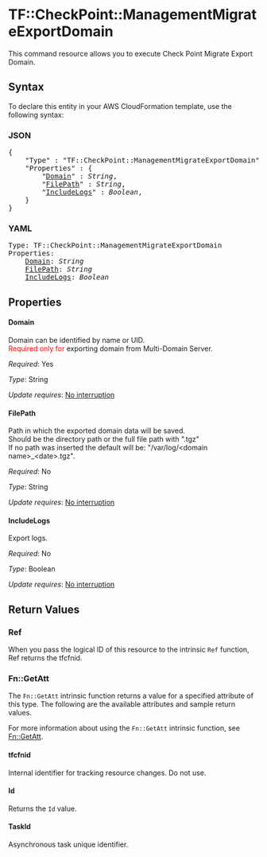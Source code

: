 # TF::CheckPoint::ManagementMigrateExportDomain

This command resource allows you to execute Check Point Migrate Export Domain.

## Syntax

To declare this entity in your AWS CloudFormation template, use the following syntax:

### JSON

<pre>
{
    "Type" : "TF::CheckPoint::ManagementMigrateExportDomain",
    "Properties" : {
        "<a href="#domain" title="Domain">Domain</a>" : <i>String</i>,
        "<a href="#filepath" title="FilePath">FilePath</a>" : <i>String</i>,
        "<a href="#includelogs" title="IncludeLogs">IncludeLogs</a>" : <i>Boolean</i>,
    }
}
</pre>

### YAML

<pre>
Type: TF::CheckPoint::ManagementMigrateExportDomain
Properties:
    <a href="#domain" title="Domain">Domain</a>: <i>String</i>
    <a href="#filepath" title="FilePath">FilePath</a>: <i>String</i>
    <a href="#includelogs" title="IncludeLogs">IncludeLogs</a>: <i>Boolean</i>
</pre>

## Properties

#### Domain

Domain can be identified by name or UID.<br><font color="red">Required only for</font> exporting domain from Multi-Domain Server.

_Required_: Yes

_Type_: String

_Update requires_: [No interruption](https://docs.aws.amazon.com/AWSCloudFormation/latest/UserGuide/using-cfn-updating-stacks-update-behaviors.html#update-no-interrupt)

#### FilePath

Path in which the exported domain data will be saved. <br>Should be the directory path or the full file path with ".tgz" <br>If no path was inserted the default will be: "/var/log/&lt;domain name&gt;_&lt;date&gt;.tgz".

_Required_: No

_Type_: String

_Update requires_: [No interruption](https://docs.aws.amazon.com/AWSCloudFormation/latest/UserGuide/using-cfn-updating-stacks-update-behaviors.html#update-no-interrupt)

#### IncludeLogs

Export logs.

_Required_: No

_Type_: Boolean

_Update requires_: [No interruption](https://docs.aws.amazon.com/AWSCloudFormation/latest/UserGuide/using-cfn-updating-stacks-update-behaviors.html#update-no-interrupt)

## Return Values

### Ref

When you pass the logical ID of this resource to the intrinsic `Ref` function, Ref returns the tfcfnid.

### Fn::GetAtt

The `Fn::GetAtt` intrinsic function returns a value for a specified attribute of this type. The following are the available attributes and sample return values.

For more information about using the `Fn::GetAtt` intrinsic function, see [Fn::GetAtt](https://docs.aws.amazon.com/AWSCloudFormation/latest/UserGuide/intrinsic-function-reference-getatt.html).

#### tfcfnid

Internal identifier for tracking resource changes. Do not use.

#### Id

Returns the <code>Id</code> value.

#### TaskId

Asynchronous task unique identifier.

